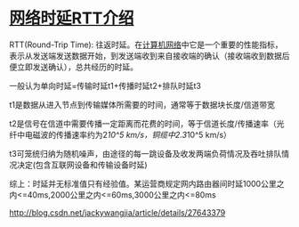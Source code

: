 # [网络时延RTT介绍](http://blog.csdn.net/jackywangjia/article/details/27643379)

RTT(Round-Trip Time): 往返时延。在[计算机网络](http://lib.csdn.net/base/computernetworks)中它是一个重要的性能指标，表示从发送端发送数据开始，到发送端收到来自接收端的确认（接收端收到数据后便立即发送确认），总共经历的时延。

一般认为单向时延=传输时延t1+传播时延t2+排队时延t3

t1是数据从进入节点到传输媒体所需要的时间，通常等于数据块长度/信道带宽

t2是信号在信道中需要传播一定距离而花费的时间，等于信道长度/传播速率（光纤中电磁波的传播速率约为2*10^5 km/s，铜缆中2.3*10^5 km/s）

t3可笼统归纳为随机噪声，由途径的每一跳设备及收发两端负荷情况及吞吐排队情况决定(包含互联网设备和传输设备时延)

综上：时延并无标准值只有经验值。某运营商规定网内路由器间时延1000公里之内<=40ms,2000公里之内<=60ms,3000公里之内<=80ms







http://blog.csdn.net/jackywangjia/article/details/27643379